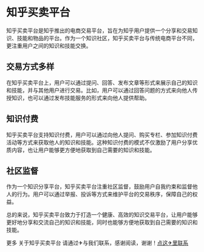 # 知乎买卖平台

知乎买卖平台是知乎推出的电商交易平台，旨在为知乎用户提供一个分享和交易知识、技能和物品的平台。作为一个知识社区，知乎买卖平台与传统电商平台不同，更注重用户之间的知识和技能交换。

## 交易方式多样

在知乎买卖平台上，用户可以通过提问、回答、发布文章等形式来展示自己的知识和技能，并与其他用户进行交易。比如，用户可以通过回答问题的方式来向他人传授知识，也可以通过发布技能服务的形式来向他人提供帮助。

## 知识付费

知乎买卖平台支持知识付费，用户可以通过向他人提问、购买专栏、参加知识付费活动等方式来获取他人的知识和技能。这种知识付费的模式不仅激励了用户分享优质内容，也让用户能够更方便地获取到自己需要的知识和技能。

## 社区监督

作为一个知识分享平台，知乎买卖平台注重社区监督，鼓励用户自我约束和监督他人的行为。用户可以通过举报、投诉等方式来维护平台的交易秩序，保障自己的权益。

总的来说，知乎买卖平台致力于打造一个健康、高效的知识交易平台，让用户能够更好地分享和交流自己的知识和技能，同时也能够方便地获取到自己需要的知识和技能。

更多 关于知乎买卖平台 请通过✈与我们联系，感谢阅读，谢谢！[点这✈里联系](https://ss.k02.cc)